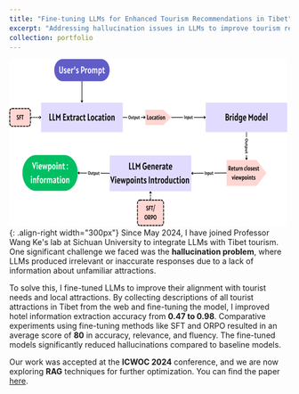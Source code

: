 ```yaml
---
title: "Fine-tuning LLMs for Enhanced Tourism Recommendations in Tibet"
excerpt: "Addressing hallucination issues in LLMs to improve tourism recommendations in Tibet<br/><img src='/images/500x300.png'>"
collection: portfolio
---
```

![WorkFlow](/images/tibet_finetuing.png){: .align-right width="300px"}
Since May 2024, I have joined Professor Wang Ke's lab at Sichuan University to integrate LLMs with Tibet tourism. One significant challenge we faced was the **hallucination problem**, where LLMs produced irrelevant or inaccurate responses due to a lack of information about unfamiliar attractions.

To solve this, I fine-tuned LLMs to improve their alignment with tourist needs and local attractions. By collecting descriptions of all tourist attractions in Tibet from the web and fine-tuning the model, I improved hotel information extraction accuracy from **0.47 to 0.98**. Comparative experiments using fine-tuning methods like SFT and ORPO resulted in an average score of **80** in accuracy, relevance, and fluency. The fine-tuned models significantly reduced hallucinations compared to baseline models. 

Our work was accepted at the **ICWOC 2024** conference, and we are now exploring **RAG** techniques for further optimization. You can find the paper [here](https://arxiv.org/abs/2407.13561).
